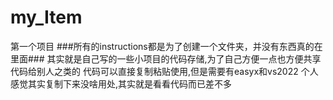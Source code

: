 # my_Item
第一个项目
###所有的instructions都是为了创建一个文件夹，并没有东西真的在里面###
其实就是自己写的一些小项目的代码存储,为了自己方便一点也方便共享代码给别人之类的
代码可以直接复制粘贴使用,但是需要有easyx和vs2022
个人感觉其实复制下来没啥用处,其实就是看看代码而已差不多
